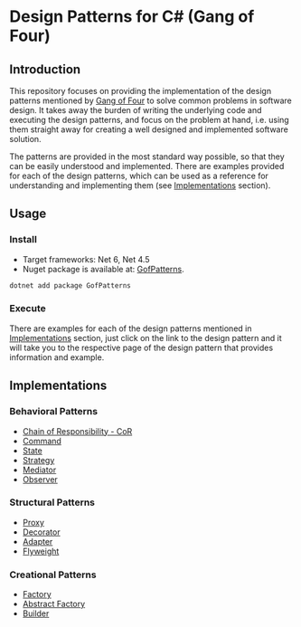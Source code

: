 # Design Patterns for C# (Gang of Four)

## Introduction

This repository focuses on providing the implementation of the design patterns mentioned by [Gang of Four](https://en.wikipedia.org/wiki/Design_Patterns) to solve common problems in software design.
It takes away the burden of writing the underlying code and executing the design patterns, and focus on the problem at hand,  i.e. using them straight away for creating a well designed and implemented software solution.

The patterns are provided in the most standard way possible, so that they can be easily understood and implemented.
There are examples provided for each of the design patterns, which can be used as a reference for understanding and implementing them (see  [Implementations](#Implementations) section).

## Usage

### Install

- Target frameworks: Net 6, Net 4.5
- Nuget package is available at: [GofPatterns](https://www.nuget.org/packages/GofPatterns/).

```bash
dotnet add package GofPatterns
```

### Execute

There are examples for each of the design patterns mentioned in [Implementations](#Implementations) section,
just click on the link to the design pattern and it will take you to the respective page of the design pattern that provides information and example.

## Implementations

### Behavioral Patterns

- [Chain of Responsibility - CoR](README/Behavioral/CoR.md)
- [Command](README/Behavioral/Command.md)
- [State](README/Behavioral/State.md)
- [Strategy](README/Behavioral/Strategy.md)
- [Mediator](README/Behavioral/Mediator.md)
- [Observer](README/Behavioral/Observer.md)

### Structural Patterns

- [Proxy](README/Structural/Proxy.md)
- [Decorator](README/Structural/Decorator.md)
- [Adapter](README/Structural/Adapter.md)
- [Flyweight](README/Structural/Flyweight.md)

### Creational Patterns

- [Factory](README/Creational/Factory.md)
- [Abstract Factory](README/Creational/AbstractFactory.md)
- [Builder](README/Creational/Builder.md)